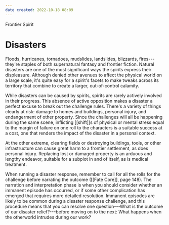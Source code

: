 ```yaml
---
date created: 2022-10-18 08:09
---
```


Frontier Spirit

# Disasters

Floods, hurricanes, tornadoes, mudslides, landslides, blizzards, fires---they're staples of both supernatural fantasy and frontier fiction. Natural disasters are one of the most significant ways the spirits express their displeasure. Although denied other avenues to affect the physical world on a large scale, it's quite easy for a spirit's facets to make tweaks across its territory that combine to create a larger, out-of-control calamity.

While disasters can be caused by spirits, spirits are rarely actively involved in their progress. This absence of active opposition makes a disaster a perfect excuse to break out the challenge rules. There's a variety of things clearly at risk: damage to homes and buildings, personal injury, and endangerment of other property. Since the challenges will all be happening during the same scene, inflicting [[shift]]s of physical or mental stress equal to the margin of failure on one roll to the characters is a suitable success at a cost, one that renders the impact of the disaster in a personal context.

At the other extreme, clearing fields or destroying buildings, tools, or other infrastructure can cause great harm to a frontier settlement, as does personal injury. Replacing lost or damaged property is an arduous and lengthy endeavor, suitable for a subplot in and of itself, as is medical treatment.

When running a disaster response, remember to call for all the rolls for the challenge before narrating the outcome ([[Fate Core]], page 148). The narration and interpretation phase is when you should consider whether an immanent episode has occurred, or if some other complication has emerged that requires more detailed resolution. Immanent episodes are likely to be common during a disaster response challenge, and this procedure means that you can resolve one question---What is the outcome of our disaster relief?---before moving on to the next: What happens when the otherworld intrudes during our work?

